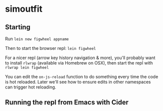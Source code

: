 # simoutfit

## Starting

Run `lein new figwheel appname`

Then to start the browser repl: `lein figwheel`

For a nicer repl (arrow key history navigation & more), you'll probably want to install `rlwrap` (available via Homebrew on OSX), then start the repl with `rlwrap lein figwheel`

You can edit the `on-js-reload` function to do something every time
the code is hot reloaded.  Later we'll see how to ensure edits in
other namespaces can trigger hot reloading.

## Running the repl from Emacs with Cider


